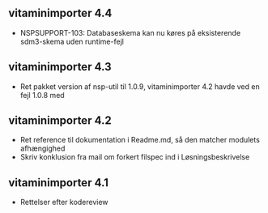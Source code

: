 ## vitaminimporter 4.4
*  NSPSUPPORT-103: Databaseskema kan nu køres på eksisterende sdm3-skema uden runtime-fejl

## vitaminimporter 4.3
*  Ret pakket version af nsp-util til 1.0.9, vitaminimporter 4.2 havde ved en fejl 1.0.8 med

## vitaminimporter 4.2
*  Ret reference til dokumentation i Readme.md, så den matcher modulets afhængighed
*  Skriv konklusion fra mail om forkert filspec ind i Løsningsbeskrivelse

## vitaminimporter 4.1
*  Rettelser efter kodereview

